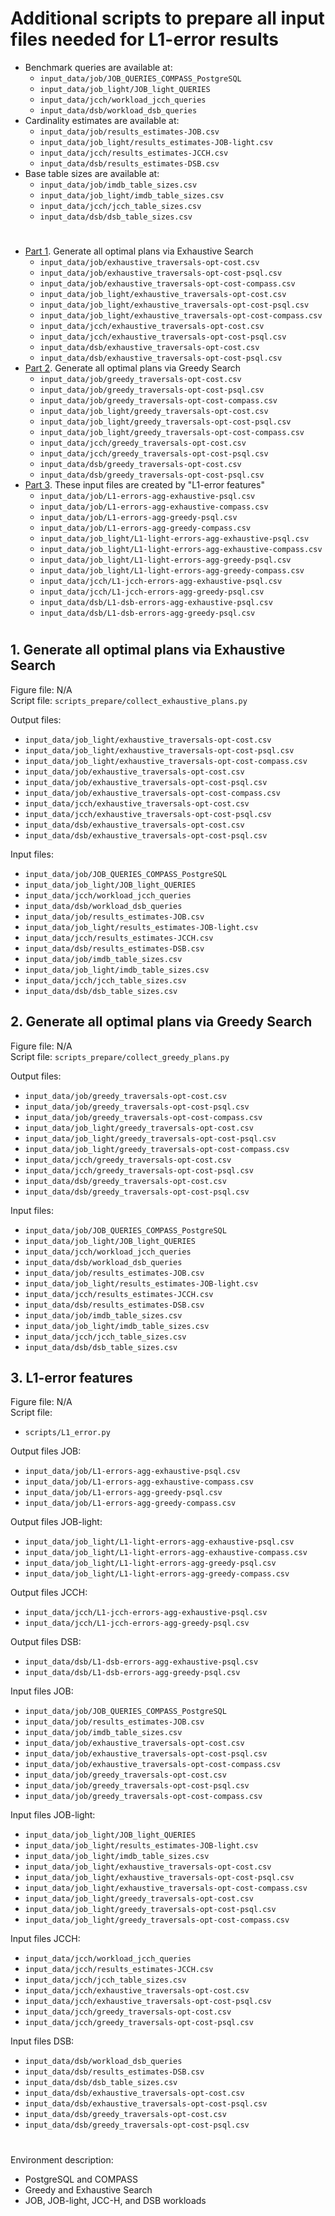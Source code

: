 <meta name="robots" content="noindex,nofollow">

# Additional scripts to prepare all input files needed for L1-error results

- Benchmark queries are available at:
    * `input_data/job/JOB_QUERIES_COMPASS_PostgreSQL`
    * `input_data/job_light/JOB_light_QUERIES`
    * `input_data/jcch/workload_jcch_queries`
    * `input_data/dsb/workload_dsb_queries`
- Cardinality estimates are available at:
    * `input_data/job/results_estimates-JOB.csv`
    * `input_data/job_light/results_estimates-JOB-light.csv`
    * `input_data/jcch/results_estimates-JCCH.csv`
    * `input_data/dsb/results_estimates-DSB.csv`
- Base table sizes are available at:
    * `input_data/job/imdb_table_sizes.csv`
    * `input_data/job_light/imdb_table_sizes.csv`
    * `input_data/jcch/jcch_table_sizes.csv`
    * `input_data/dsb/dsb_table_sizes.csv`

#
#

- [Part 1](all_opt_exhaustive_plans). Generate all optimal plans via Exhaustive Search
    * `input_data/job/exhaustive_traversals-opt-cost.csv`
    * `input_data/job/exhaustive_traversals-opt-cost-psql.csv`
    * `input_data/job/exhaustive_traversals-opt-cost-compass.csv`
    * `input_data/job_light/exhaustive_traversals-opt-cost.csv`
    * `input_data/job_light/exhaustive_traversals-opt-cost-psql.csv`
    * `input_data/job_light/exhaustive_traversals-opt-cost-compass.csv`
    * `input_data/jcch/exhaustive_traversals-opt-cost.csv`
    * `input_data/jcch/exhaustive_traversals-opt-cost-psql.csv`
    * `input_data/dsb/exhaustive_traversals-opt-cost.csv`
    * `input_data/dsb/exhaustive_traversals-opt-cost-psql.csv`
- [Part 2](all_opt_greedy_plans). Generate all optimal plans via Greedy Search
    * `input_data/job/greedy_traversals-opt-cost.csv`
    * `input_data/job/greedy_traversals-opt-cost-psql.csv`
    * `input_data/job/greedy_traversals-opt-cost-compass.csv`
    * `input_data/job_light/greedy_traversals-opt-cost.csv`
    * `input_data/job_light/greedy_traversals-opt-cost-psql.csv`
    * `input_data/job_light/greedy_traversals-opt-cost-compass.csv`
    * `input_data/jcch/greedy_traversals-opt-cost.csv`
    * `input_data/jcch/greedy_traversals-opt-cost-psql.csv`
    * `input_data/dsb/greedy_traversals-opt-cost.csv`
    * `input_data/dsb/greedy_traversals-opt-cost-psql.csv`
- [Part 3](#l1_features). These input files are created by "L1-error features"
    * `input_data/job/L1-errors-agg-exhaustive-psql.csv`
    * `input_data/job/L1-errors-agg-exhaustive-compass.csv`
    * `input_data/job/L1-errors-agg-greedy-psql.csv`
    * `input_data/job/L1-errors-agg-greedy-compass.csv`
    * `input_data/job_light/L1-light-errors-agg-exhaustive-psql.csv`
    * `input_data/job_light/L1-light-errors-agg-exhaustive-compass.csv`
    * `input_data/job_light/L1-light-errors-agg-greedy-psql.csv`
    * `input_data/job_light/L1-light-errors-agg-greedy-compass.csv`
    * `input_data/jcch/L1-jcch-errors-agg-exhaustive-psql.csv`
    * `input_data/jcch/L1-jcch-errors-agg-greedy-psql.csv`
    * `input_data/dsb/L1-dsb-errors-agg-exhaustive-psql.csv`
    * `input_data/dsb/L1-dsb-errors-agg-greedy-psql.csv`

#
#

## 1. Generate all optimal plans via Exhaustive Search <a name="all_opt_exhaustive_plans"></a>
Figure file: N/A</br>
Script file: `scripts_prepare/collect_exhaustive_plans.py`

Output files:
- `input_data/job_light/exhaustive_traversals-opt-cost.csv`
- `input_data/job_light/exhaustive_traversals-opt-cost-psql.csv`
- `input_data/job_light/exhaustive_traversals-opt-cost-compass.csv`
- `input_data/job/exhaustive_traversals-opt-cost.csv`
- `input_data/job/exhaustive_traversals-opt-cost-psql.csv`
- `input_data/job/exhaustive_traversals-opt-cost-compass.csv`
- `input_data/jcch/exhaustive_traversals-opt-cost.csv`
- `input_data/jcch/exhaustive_traversals-opt-cost-psql.csv`
- `input_data/dsb/exhaustive_traversals-opt-cost.csv`
- `input_data/dsb/exhaustive_traversals-opt-cost-psql.csv`

Input files:
- `input_data/job/JOB_QUERIES_COMPASS_PostgreSQL`
- `input_data/job_light/JOB_light_QUERIES`
- `input_data/jcch/workload_jcch_queries`
- `input_data/dsb/workload_dsb_queries`
- `input_data/job/results_estimates-JOB.csv`
- `input_data/job_light/results_estimates-JOB-light.csv`
- `input_data/jcch/results_estimates-JCCH.csv`
- `input_data/dsb/results_estimates-DSB.csv`
- `input_data/job/imdb_table_sizes.csv`
- `input_data/job_light/imdb_table_sizes.csv`
- `input_data/jcch/jcch_table_sizes.csv`
- `input_data/dsb/dsb_table_sizes.csv`

## 2. Generate all optimal plans via Greedy Search <a name="all_opt_greedy_plans"></a>
Figure file: N/A</br>
Script file: `scripts_prepare/collect_greedy_plans.py`

Output files:
- `input_data/job/greedy_traversals-opt-cost.csv`
- `input_data/job/greedy_traversals-opt-cost-psql.csv`
- `input_data/job/greedy_traversals-opt-cost-compass.csv`
- `input_data/job_light/greedy_traversals-opt-cost.csv`
- `input_data/job_light/greedy_traversals-opt-cost-psql.csv`
- `input_data/job_light/greedy_traversals-opt-cost-compass.csv`
- `input_data/jcch/greedy_traversals-opt-cost.csv`
- `input_data/jcch/greedy_traversals-opt-cost-psql.csv`
- `input_data/dsb/greedy_traversals-opt-cost.csv`
- `input_data/dsb/greedy_traversals-opt-cost-psql.csv`

Input files:
- `input_data/job/JOB_QUERIES_COMPASS_PostgreSQL`
- `input_data/job_light/JOB_light_QUERIES`
- `input_data/jcch/workload_jcch_queries`
- `input_data/dsb/workload_dsb_queries`
- `input_data/job/results_estimates-JOB.csv`
- `input_data/job_light/results_estimates-JOB-light.csv`
- `input_data/jcch/results_estimates-JCCH.csv`
- `input_data/dsb/results_estimates-DSB.csv`
- `input_data/job/imdb_table_sizes.csv`
- `input_data/job_light/imdb_table_sizes.csv`
- `input_data/jcch/jcch_table_sizes.csv`
- `input_data/dsb/dsb_table_sizes.csv`

## 3. L1-error features <a name="l1_features"></a>
Figure file: N/A</br>
Script file:
- `scripts/L1_error.py`

Output files JOB:
- `input_data/job/L1-errors-agg-exhaustive-psql.csv`
- `input_data/job/L1-errors-agg-exhaustive-compass.csv`
- `input_data/job/L1-errors-agg-greedy-psql.csv`
- `input_data/job/L1-errors-agg-greedy-compass.csv`

Output files JOB-light:
- `input_data/job_light/L1-light-errors-agg-exhaustive-psql.csv`
- `input_data/job_light/L1-light-errors-agg-exhaustive-compass.csv`
- `input_data/job_light/L1-light-errors-agg-greedy-psql.csv`
- `input_data/job_light/L1-light-errors-agg-greedy-compass.csv`

Output files JCCH:
- `input_data/jcch/L1-jcch-errors-agg-exhaustive-psql.csv`
- `input_data/jcch/L1-jcch-errors-agg-greedy-psql.csv`

Output files DSB:
- `input_data/dsb/L1-dsb-errors-agg-exhaustive-psql.csv`
- `input_data/dsb/L1-dsb-errors-agg-greedy-psql.csv`

Input files JOB:
- `input_data/job/JOB_QUERIES_COMPASS_PostgreSQL`
- `input_data/job/results_estimates-JOB.csv`
- `input_data/job/imdb_table_sizes.csv`
- `input_data/job/exhaustive_traversals-opt-cost.csv`
- `input_data/job/exhaustive_traversals-opt-cost-psql.csv`
- `input_data/job/exhaustive_traversals-opt-cost-compass.csv`
- `input_data/job/greedy_traversals-opt-cost.csv`
- `input_data/job/greedy_traversals-opt-cost-psql.csv`
- `input_data/job/greedy_traversals-opt-cost-compass.csv`

Input files JOB-light:
- `input_data/job_light/JOB_light_QUERIES`
- `input_data/job_light/results_estimates-JOB-light.csv`
- `input_data/job_light/imdb_table_sizes.csv`
- `input_data/job_light/exhaustive_traversals-opt-cost.csv`
- `input_data/job_light/exhaustive_traversals-opt-cost-psql.csv`
- `input_data/job_light/exhaustive_traversals-opt-cost-compass.csv`
- `input_data/job_light/greedy_traversals-opt-cost.csv`
- `input_data/job_light/greedy_traversals-opt-cost-psql.csv`
- `input_data/job_light/greedy_traversals-opt-cost-compass.csv`

Input files JCCH:
- `input_data/jcch/workload_jcch_queries`
- `input_data/jcch/results_estimates-JCCH.csv`
- `input_data/jcch/jcch_table_sizes.csv`
- `input_data/jcch/exhaustive_traversals-opt-cost.csv`
- `input_data/jcch/exhaustive_traversals-opt-cost-psql.csv`
- `input_data/jcch/greedy_traversals-opt-cost.csv`
- `input_data/jcch/greedy_traversals-opt-cost-psql.csv`

Input files DSB:
- `input_data/dsb/workload_dsb_queries`
- `input_data/dsb/results_estimates-DSB.csv`
- `input_data/dsb/dsb_table_sizes.csv`
- `input_data/dsb/exhaustive_traversals-opt-cost.csv`
- `input_data/dsb/exhaustive_traversals-opt-cost-psql.csv`
- `input_data/dsb/greedy_traversals-opt-cost.csv`
- `input_data/dsb/greedy_traversals-opt-cost-psql.csv`

# 
#

Environment description:
- PostgreSQL and COMPASS
- Greedy and Exhaustive Search
- JOB, JOB-light, JCC-H, and DSB workloads
